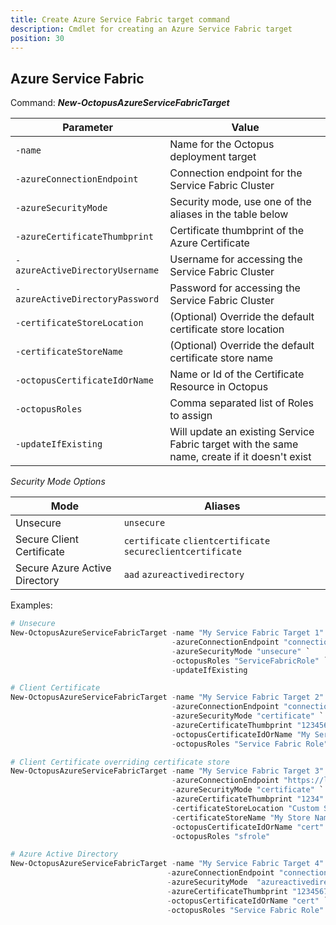 ```yaml
---
title: Create Azure Service Fabric target command
description: Cmdlet for creating an Azure Service Fabric target
position: 30
---
```


## Azure Service Fabric
Command: **_New-OctopusAzureServiceFabricTarget_**

| Parameter                       | Value                                                       |
| ------------------------------- | -------------------------------------------------           |
| `-name`                         | Name for the Octopus deployment target                      |
| `-azureConnectionEndpoint`      | Connection endpoint for the Service Fabric Cluster          |
| `-azureSecurityMode`            | Security mode, use one of the aliases in the table below    |
| `-azureCertificateThumbprint`   | Certificate thumbprint of the Azure Certificate             |
| `-azureActiveDirectoryUsername` | Username for accessing the Service Fabric Cluster           |
| `-azureActiveDirectoryPassword` | Password for accessing the Service Fabric Cluster           |
| `-certificateStoreLocation`     | (Optional) Override the default certificate store location  |
| `-certificateStoreName`         | (Optional) Override the default certificate store name      |
| `-octopusCertificateIdOrName`   | Name or Id of the Certificate Resource in Octopus           |
| `-octopusRoles`                 | Comma separated list of Roles to assign                     |
| `-updateIfExisting`           | Will update an existing Service Fabric target with the same name, create if it doesn't exist |

_Security Mode Options_

| Mode | Aliases |
| --- | --- |
| Unsecure | `unsecure` |
| Secure Client Certificate | `certificate` `clientcertificate` `secureclientcertificate` |
| Secure Azure Active Directory | `aad` `azureactivedirectory`|

Examples:
```powershell
# Unsecure
New-OctopusAzureServiceFabricTarget -name "My Service Fabric Target 1" `
                                    -azureConnectionEndpoint "connectionEndpoint" `
                                    -azureSecurityMode "unsecure" `
                                    -octopusRoles "ServiceFabricRole" `
                                    -updateIfExisting

# Client Certificate
New-OctopusAzureServiceFabricTarget -name "My Service Fabric Target 2" `
                                    -azureConnectionEndpoint "connectionEndpoint" `
                                    -azureSecurityMode "certificate" `
                                    -azureCertificateThumbprint "1234567890" `
                                    -octopusCertificateIdOrName "My Service Fabric Certificate" `
                                    -octopusRoles "Service Fabric Role"

# Client Certificate overriding certificate store
New-OctopusAzureServiceFabricTarget -name "My Service Fabric Target 3" `
                                    -azureConnectionEndpoint "https://localhost" `
                                    -azureSecurityMode "certificate" `
                                    -azureCertificateThumbprint "1234" `
                                    -certificateStoreLocation "Custom Store Location" `
                                    -certificateStoreName "My Store Name" `
                                    -octopusCertificateIdOrName "cert" `
                                    -octopusRoles "sfrole"

# Azure Active Directory
New-OctopusAzureServiceFabricTarget -name "My Service Fabric Target 4" `
                                   -azureConnectionEndpoint "connectionEndpoint" `
                                   -azureSecurityMode  "azureactivedirectory" `
                                   -azureCertificateThumbprint "1234567890" `
                                   -octopusCertificateIdOrName "cert" `
                                   -octopusRoles "Service Fabric Role"

```
